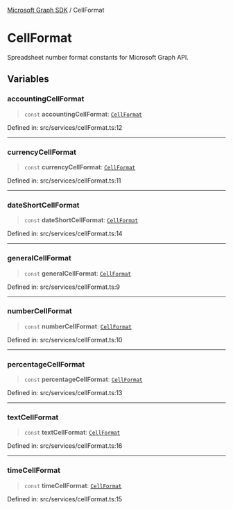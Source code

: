 [Microsoft Graph SDK](README.md) / CellFormat

# CellFormat

Spreadsheet number format constants for Microsoft Graph API.

## Variables

### accountingCellFormat

> `const` **accountingCellFormat**: [`CellFormat`](Cell.md#cellformat-1)

Defined in: src/services/cellFormat.ts:12

***

### currencyCellFormat

> `const` **currencyCellFormat**: [`CellFormat`](Cell.md#cellformat-1)

Defined in: src/services/cellFormat.ts:11

***

### dateShortCellFormat

> `const` **dateShortCellFormat**: [`CellFormat`](Cell.md#cellformat-1)

Defined in: src/services/cellFormat.ts:14

***

### generalCellFormat

> `const` **generalCellFormat**: [`CellFormat`](Cell.md#cellformat-1)

Defined in: src/services/cellFormat.ts:9

***

### numberCellFormat

> `const` **numberCellFormat**: [`CellFormat`](Cell.md#cellformat-1)

Defined in: src/services/cellFormat.ts:10

***

### percentageCellFormat

> `const` **percentageCellFormat**: [`CellFormat`](Cell.md#cellformat-1)

Defined in: src/services/cellFormat.ts:13

***

### textCellFormat

> `const` **textCellFormat**: [`CellFormat`](Cell.md#cellformat-1)

Defined in: src/services/cellFormat.ts:16

***

### timeCellFormat

> `const` **timeCellFormat**: [`CellFormat`](Cell.md#cellformat-1)

Defined in: src/services/cellFormat.ts:15

